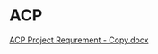 # ACP
[ACP Project Requrement - Copy.docx](https://github.com/EronFatah/ACP/files/12839577/ACP.Project.Requrement.-.Copy.docx)

